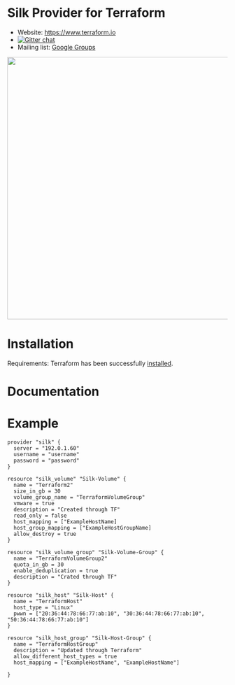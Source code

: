 # Silk Provider for Terraform

- Website: https://www.terraform.io
- [![Gitter chat](https://badges.gitter.im/hashicorp-terraform/Lobby.png)](https://gitter.im/hashicorp-terraform/Lobby)
- Mailing list: [Google Groups](http://groups.google.com/group/terraform-tool)

<img src="https://cdn.rawgit.com/hashicorp/terraform-website/master/content/source/assets/images/logo-hashicorp.svg" width="600px">


# Installation

Requirements: Terraform has been successfully [installed](https://learn.hashicorp.com/terraform/getting-started/install.html).

# Documentation

# Example 

```hcl
provider "silk" {
  server = "192.0.1.60"
  username = "username"
  password = "password"
}

resource "silk_volume" "Silk-Volume" {
  name = "Terraform2"
  size_in_gb = 30
  volume_group_name = "TerraformVolumeGroup"
  vmware = true
  description = "Created through TF"
  read_only = false
  host_mapping = ["ExampleHostName]
  host_group_mapping = ["ExampleHostGroupName]
  allow_destroy = true
}

resource "silk_volume_group" "Silk-Volume-Group" {
  name = "TerraformVolumeGroup2"
  quota_in_gb = 30
  enable_deduplication = true
  description = "Crated through TF"
}

resource "silk_host" "Silk-Host" {
  name = "TerraformHost"
  host_type = "Linux"
  pwwn = ["20:36:44:78:66:77:ab:10", "30:36:44:78:66:77:ab:10", "50:36:44:78:66:77:ab:10"]
}

resource "silk_host_group" "Silk-Host-Group" {
  name = "TerraformHostGroup"
  description = "Updated through Terraform"
  allow_different_host_types = true
  host_mapping = ["ExampleHostName", "ExampleHostName"]

}
```
